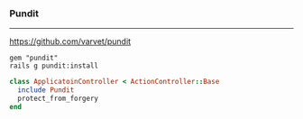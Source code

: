 ### Pundit
---

https://github.com/varvet/pundit


```
gem "pundit"
rails g pundit:install

```

```ruby
class ApplicatoinController < ActionController::Base
  include Pundit
  protect_from_forgery
end



```

```
```

